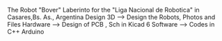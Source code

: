 The Robot "Bover" Laberinto for the "Liga Nacional de Robotica" in Casares,Bs. As., Argentina
Design 3D --> Design the Robots, Photos and Files
Hardware --> Design of PCB , Sch in Kicad 6
Software --> Codes in C++ Arduino
